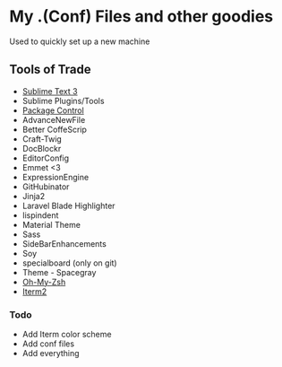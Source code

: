 # My .(Conf) Files and other goodies

Used to quickly set up a new machine

## Tools of Trade
* [Sublime Text 3](http://www.sublimetext.com/3)
* Sublime Plugins/Tools
 *  [Package Control](https://packagecontrol.io/)
 *  AdvanceNewFile
 *  Better CoffeScrip
 *  Craft-Twig
 *  DocBlockr
 *  EditorConfig
 *  Emmet <3
 *  ExpressionEngine
 *  GitHubinator
 *  Jinja2
 *  Laravel Blade Highlighter
 *  lispindent
 *  Material Theme
 *  Sass
 *  SideBarEnhancements
 *  Soy
 *  specialboard (only on git)
 *  Theme - Spacegray
* [Oh-My-Zsh](https://github.com/robbyrussell/oh-my-zsh)
* [Iterm2](https://www.iterm2.com/)

### Todo
* Add Iterm color scheme
* Add conf files
* Add everything
